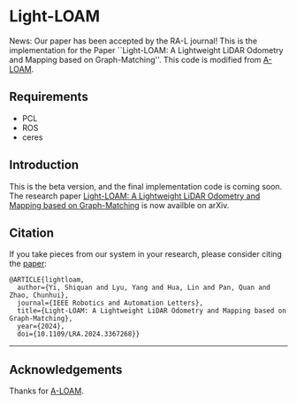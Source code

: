 # Light-LOAM
News: Our paper has been accepted by the RA-L journal! 
This is the implementation for the Paper ``Light-LOAM: A Lightweight LiDAR Odometry and Mapping based on Graph-Matching''. This code is modified from [A-LOAM](https://github.com/HKUST-Aerial-Robotics/A-LOAM).

## Requirements
* PCL
* ROS
* ceres

## Introduction
This is the beta version, and the final implementation code is coming soon. The research paper [Light-LOAM: A Lightweight LiDAR Odometry and Mapping based on Graph-Matching](https://arxiv.org/abs/2310.04162) is now availble on arXiv.

## Citation

If you take pieces from our system in your research, please consider citing the [paper](https://arxiv.org/abs/2310.04162):

```
@ARTICLE{lightloam,
  author={Yi, Shiquan and Lyu, Yang and Hua, Lin and Pan, Quan and Zhao, Chunhui},
  journal={IEEE Robotics and Automation Letters}, 
  title={Light-LOAM: A Lightweight LiDAR Odometry and Mapping based on Graph-Matching}, 
  year={2024},
  doi={10.1109/LRA.2024.3367268}}
```
---------

## Acknowledgements
Thanks for [A-LOAM](https://github.com/HKUST-Aerial-Robotics/A-LOAM).


